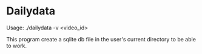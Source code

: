 # Dailydata

Usage: ./dailydata -v \<video\_id\>

This program create a sqlite db file in the user's current directory to be able
to work.
